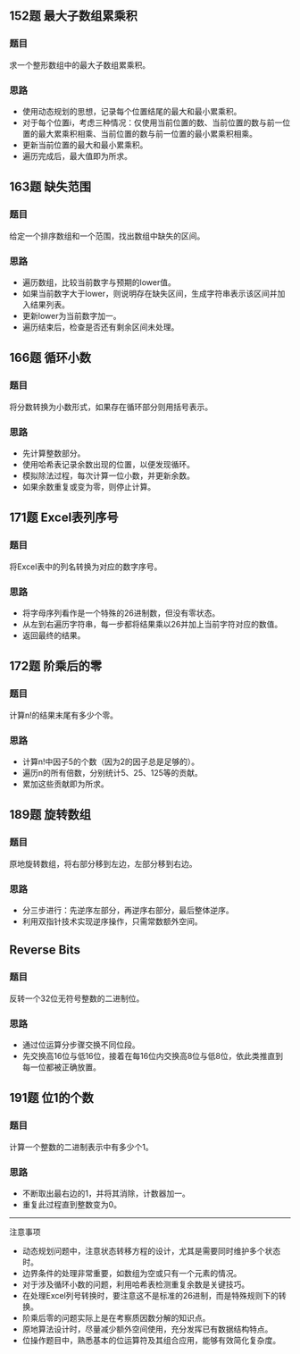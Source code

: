 ## 152题 最大子数组累乘积
### 题目 
求一个整形数组中的最大子数组累乘积。

### 思路
- 使用动态规划的思想，记录每个位置结尾的最大和最小累乘积。
- 对于每个位置i，考虑三种情况：仅使用当前位置的数、当前位置的数与前一位置的最大累乘积相乘、当前位置的数与前一位置的最小累乘积相乘。
- 更新当前位置的最大和最小累乘积。
- 遍历完成后，最大值即为所求。

## 163题 缺失范围
### 题目
给定一个排序数组和一个范围，找出数组中缺失的区间。

### 思路
- 遍历数组，比较当前数字与预期的lower值。
- 如果当前数字大于lower，则说明存在缺失区间，生成字符串表示该区间并加入结果列表。
- 更新lower为当前数字加一。
- 遍历结束后，检查是否还有剩余区间未处理。

## 166题 循环小数 
### 题目
将分数转换为小数形式，如果存在循环部分则用括号表示。

### 思路
- 先计算整数部分。
- 使用哈希表记录余数出现的位置，以便发现循环。
- 模拟除法过程，每次计算一位小数，并更新余数。
- 如果余数重复或变为零，则停止计算。

## 171题 Excel表列序号
### 题目 
将Excel表中的列名转换为对应的数字序号。

### 思路
- 将字母序列看作是一个特殊的26进制数，但没有零状态。
- 从左到右遍历字符串，每一步都将结果乘以26并加上当前字符对应的数值。
- 返回最终的结果。

## 172题 阶乘后的零
### 题目
计算n!的结果末尾有多少个零。

### 思路
- 计算n!中因子5的个数（因为2的因子总是足够的）。
- 遍历n的所有倍数，分别统计5、25、125等的贡献。
- 累加这些贡献即为所求。

## 189题 旋转数组
### 题目
原地旋转数组，将右部分移到左边，左部分移到右边。

### 思路 
- 分三步进行：先逆序左部分，再逆序右部分，最后整体逆序。
- 利用双指针技术实现逆序操作，只需常数额外空间。

## Reverse Bits
### 题目 
反转一个32位无符号整数的二进制位。

### 思路 
- 通过位运算分步骤交换不同位段。
- 先交换高16位与低16位，接着在每16位内交换高8位与低8位，依此类推直到每一位都被正确放置。

## 191题 位1的个数 
### 题目
计算一个整数的二进制表示中有多少个1。

### 思路
- 不断取出最右边的1，并将其消除，计数器加一。
- 重复此过程直到整数变为0。

---

注意事项
- 动态规划问题中，注意状态转移方程的设计，尤其是需要同时维护多个状态时。
- 边界条件的处理非常重要，如数组为空或只有一个元素的情况。
- 对于涉及循环小数的问题，利用哈希表检测重复余数是关键技巧。
- 在处理Excel列号转换时，要注意这不是标准的26进制，而是特殊规则下的转换。
- 阶乘后零的问题实际上是在考察质因数分解的知识点。
- 原地算法设计时，尽量减少额外空间使用，充分发挥已有数据结构特点。
- 位操作题目中，熟悉基本的位运算符及其组合应用，能够有效简化复杂度。
